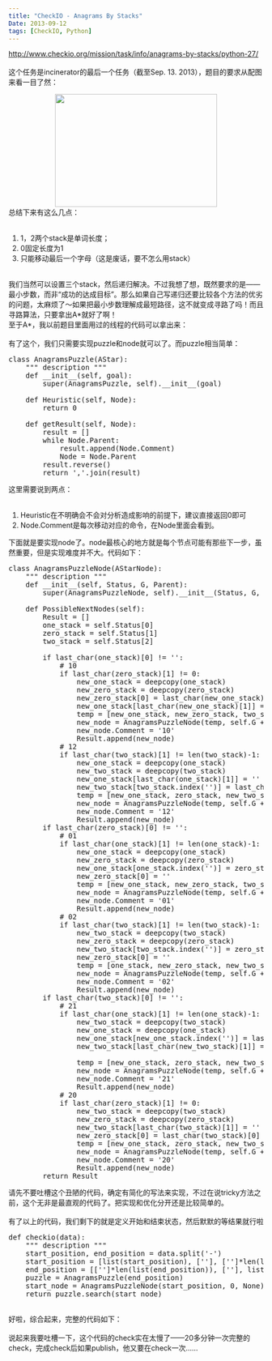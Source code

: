 ```yaml
---
title: "CheckIO - Anagrams By Stacks"
Date: 2013-09-12
tags: [CheckIO, Python]
---
```


<p><a href="http://www.checkio.org/mission/task/info/anagrams-by-stacks/python-27/"><a href="http://www.checkio.org/mission/task/info/anagrams-by-stacks/python-27/">http://www.checkio.org/mission/task/info/anagrams-by-stacks/python-27/</a></a><br/><br/>这个任务是incinerator的最后一个任务（截至Sep. 13. 2013），题目的要求从配图来看一目了然：<br/><div class="separator" style="clear: both; text-align: center;"><a href="http://3.bp.blogspot.com/-FzVxnxW49iM/UjJna7VPzMI/AAAAAAAAD3A/SRjrFNihmsE/s1600/Screen+Shot+2013-09-13+at+9.15.40+AM.png" imageanchor="1" style="margin-left: 1em; margin-right: 1em;"><img border="0" height="223" src="http://3.bp.blogspot.com/-FzVxnxW49iM/UjJna7VPzMI/AAAAAAAAD3A/SRjrFNihmsE/s320/Screen+Shot+2013-09-13+at+9.15.40+AM.png" width="320"/></a></div>总结下来有这么几点：<br/><br/><ol><li>1，2两个stack是单词长度；</li><li>0固定长度为1</li><li>只能移动最后一个字母（这是废话，要不怎么用stack）</li></ol><br/>我们当然可以设置三个stack，然后递归解决。不过我想了想，既然要求的是——最小步数，而非“成功的达成目标”。那么如果自己写递归还要比较各个方法的优劣的问题，太麻烦了〜如果把最小步数理解成最短路径，这不就变成寻路了吗！而且寻路算法，只要拿出A*就好了啊！<br/>至于A*，我以前题目里面用过的线程的代码可以拿出来：<br/><script src="https://gist.github.com/KenMercusLai/6536509.js"></script><br/>有了这个，我们只需要实现puzzle和node就可以了。而puzzle相当简单：<br/><pre class="prettyprint lang-py">class AnagramsPuzzle(AStar):<br/>    """ description """<br/>    def __init__(self, goal):<br/>        super(AnagramsPuzzle, self).__init__(goal)<br/><br/>    def Heuristic(self, Node):<br/>        return 0<br/><br/>    def getResult(self, Node):<br/>        result = []<br/>        while Node.Parent:<br/>            result.append(Node.Comment)<br/>            Node = Node.Parent<br/>        result.reverse()<br/>        return ','.join(result)</pre>这里需要说到两点：<br/><br/><ol><li>Heuristic在不明确会不会对分析造成影响的前提下，建议直接返回0即可</li><li>Node.Comment是每次移动对应的命令，在Node里面会看到。</li></ol><div>下面就是要实现node了。node最核心的地方就是每个节点可能有那些下一步，虽然重要，但是实现难度并不大。代码如下：</div><pre class="prettyprint lang-py">class AnagramsPuzzleNode(AStarNode):<br/>    """ description """<br/>    def __init__(self, Status, G, Parent):<br/>        super(AnagramsPuzzleNode, self).__init__(Status, G, Parent)<br/><br/>    def PossibleNextNodes(self):<br/>        Result = []<br/>        one_stack = self.Status[0]<br/>        zero_stack = self.Status[1]<br/>        two_stack = self.Status[2]<br/><br/>        if last_char(one_stack)[0] != '':<br/>            # 10<br/>            if last_char(zero_stack)[1] != 0:<br/>                new_one_stack = deepcopy(one_stack)<br/>                new_zero_stack = deepcopy(zero_stack)<br/>                new_zero_stack[0] = last_char(new_one_stack)[0]<br/>                new_one_stack[last_char(new_one_stack)[1]] = ''<br/>                temp = [new_one_stack, new_zero_stack, two_stack]<br/>                new_node = AnagramsPuzzleNode(temp, self.G + 1, self)<br/>                new_node.Comment = '10'<br/>                Result.append(new_node)<br/>            # 12<br/>            if last_char(two_stack)[1] != len(two_stack)-1:<br/>                new_one_stack = deepcopy(one_stack)<br/>                new_two_stack = deepcopy(two_stack)<br/>                new_one_stack[last_char(one_stack)[1]] = ''<br/>                new_two_stack[two_stack.index('')] = last_char(one_stack)[0]<br/>                temp = [new_one_stack, zero_stack, new_two_stack]<br/>                new_node = AnagramsPuzzleNode(temp, self.G + 1, self)<br/>                new_node.Comment = '12'<br/>                Result.append(new_node)<br/>        if last_char(zero_stack)[0] != '':<br/>            # 01<br/>            if last_char(one_stack)[1] != len(one_stack)-1:<br/>                new_one_stack = deepcopy(one_stack)<br/>                new_zero_stack = deepcopy(zero_stack)<br/>                new_one_stack[one_stack.index('')] = zero_stack[0]<br/>                new_zero_stack[0] = ''<br/>                temp = [new_one_stack, new_zero_stack, two_stack]<br/>                new_node = AnagramsPuzzleNode(temp, self.G + 1, self)<br/>                new_node.Comment = '01'<br/>                Result.append(new_node)<br/>            # 02<br/>            if last_char(two_stack)[1] != len(two_stack)-1:<br/>                new_two_stack = deepcopy(two_stack)<br/>                new_zero_stack = deepcopy(zero_stack)<br/>                new_two_stack[two_stack.index('')] = zero_stack[0]<br/>                new_zero_stack[0] = ''<br/>                temp = [one_stack, new_zero_stack, new_two_stack]<br/>                new_node = AnagramsPuzzleNode(temp, self.G + 1, self)<br/>                new_node.Comment = '02'<br/>                Result.append(new_node)<br/>        if last_char(two_stack)[0] != '':<br/>            # 21<br/>            if last_char(one_stack)[1] != len(one_stack)-1:<br/>                new_two_stack = deepcopy(two_stack)<br/>                new_one_stack = deepcopy(one_stack)<br/>                new_one_stack[new_one_stack.index('')] = last_char(new_two_stack)[0]<br/>                new_two_stack[last_char(new_two_stack)[1]] = ''<br/><br/>                temp = [new_one_stack, zero_stack, new_two_stack]<br/>                new_node = AnagramsPuzzleNode(temp, self.G + 1, self)<br/>                new_node.Comment = '21'<br/>                Result.append(new_node)<br/>            # 20<br/>            if last_char(zero_stack)[1] != 0:<br/>                new_two_stack = deepcopy(two_stack)<br/>                new_zero_stack = deepcopy(zero_stack)<br/>                new_two_stack[last_char(two_stack)[1]] = ''<br/>                new_zero_stack[0] = last_char(two_stack)[0]<br/>                temp = [new_one_stack, zero_stack, new_two_stack]<br/>                new_node = AnagramsPuzzleNode(temp, self.G + 1, self)<br/>                new_node.Comment = '20'<br/>                Result.append(new_node)<br/>        return Result</pre>请先不要吐槽这个丑陋的代码，确定有简化的写法来实现，不过在说tricky方法之前，这个无非是最直观的代码了。把实现和优化分开还是比较简单的。<br/><br/>有了以上的代码，我们剩下的就是定义开始和结束状态，然后默默的等结果就行啦<br/><pre class="prettyprint lang-py">def checkio(data):<br/>    """ description """<br/>    start_position, end_position = data.split('-')<br/>    start_position = [list(start_position), [''], ['']*len(list(start_position))]<br/>    end_position = [['']*len(list(end_position)), [''], list(end_position)]<br/>    puzzle = AnagramsPuzzle(end_position)<br/>    start_node = AnagramsPuzzleNode(start_position, 0, None)<br/>    return puzzle.search(start_node)</pre><br/>好啦，综合起来，完整的代码如下：<br/><script src="https://gist.github.com/KenMercusLai/6545941.js"></script><br/>说起来我要吐槽一下，这个代码的check实在太慢了——20多分钟一次完整的check，完成check后如果publish，他又要在check一次……</p>